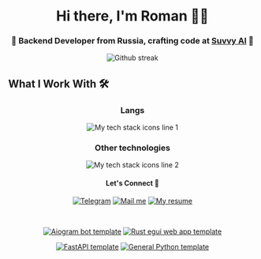<h1 align="center">Hi there, I'm Roman 👨‍💻</h1>

<h3 align="center">🔧 Backend Developer from Russia, crafting code at <a href="https://suvvy.ai">Suvvy AI</a> 🚀</h3>

<p align="center">
  <img src="https://streak-stats.demolab.com?user=barabum0&theme=onedark-duo&hide_border=true&exclude_days=Sun%2CSat"
       alt="Github streak">
</p>

## What I Work With 🛠️
<div align="center">
  <h3>Langs</h3>
  <img src="https://skillicons.dev/icons?i=python,rust,js,java,cs" alt="My tech stack icons line 1">
  <h3>Other technologies</h3>
  <img src="https://skillicons.dev/icons?i=regex,bash,unity,fastapi,linux,md,git,mongodb,docker" alt="My tech stack icons line 2">
</div>

<h4 align="center"> Let's Connect 🤝</h4>
<p align="center">
  <a href="https://t.me/roman_poltorabatko"><img src="https://img.shields.io/badge/Telegram-white?style=for-the-badge&logo=telegram" alt="Telegram"></a>
  <a href="mailto:me@sushka.dev"><img src="https://img.shields.io/badge/Mail%20me-red?style=for-the-badge&logo=mail.ru" alt="Mail me"></a>
  <a href="https://resume.sushka.dev"><img src="https://img.shields.io/badge/My%20resume-black?style=for-the-badge&logo=readme" alt="My resume"></a>
</p>

<br/>

<p align="center">
  <a href="https://github.com/barabum0/aiogram-template"><img src="https://github-readme-stats.vercel.app/api/pin/?username=barabum0&amp;repo=aiogram-template&amp;theme=github_dark&amp;description_lines_count=3" alt="Aiogram bot template"></a> <a href="https://github.com/barabum0/egui-web-template"><img src="https://github-readme-stats.vercel.app/api/pin/?username=barabum0&amp;repo=egui-web-template&amp;theme=github_dark&amp;description_lines_count=3" alt="Rust egui web app template"></a>
</p>
<p align="center">
  <a href="https://github.com/barabum0/fastapi-template"><img src="https://github-readme-stats.vercel.app/api/pin/?username=barabum0&amp;repo=fastapi-template&amp;theme=github_dark&amp;description_lines_count=3" alt="FastAPI template"></a> <a href="https://github.com/barabum0/python-template-uv"><img src="https://github-readme-stats.vercel.app/api/pin/?username=barabum0&amp;repo=python-template-uv&amp;theme=github_dark&amp;description_lines_count=3" alt="General Python template"></a>
</p>

